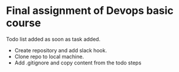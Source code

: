 # Final assignment of Devops basic course
Todo list added as soon as task added.
- Create repository and add slack hook.
- Clone repo to local machine.
- Add .gitignore and copy content from the todo steps